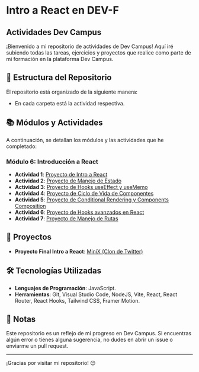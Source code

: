 # Intro a React en DEV-F
  ## Actividades Dev Campus
 
 ¡Bienvenido a mi repositorio de actividades de Dev Campus! Aquí iré subiendo todas las tareas, ejercicios y proyectos que realice como parte de mi formación en la plataforma Dev Campus.
 
 ## 📁 Estructura del Repositorio
 
 El repositorio está organizado de la siguiente manera:
  - En cada carpeta está la actividad respectiva.
 
 
 ## 📚 Módulos y Actividades
 
 A continuación, se detallan los módulos y las actividades que he completado:
 
 ### Módulo 6: Introducción a React
 - **Actividad 1**: [Proyecto de Intro a React](https://github.com/eduardotec05/IntroAReact-DEVF/tree/main/ProyectoDeIntroAReact/mi-tarjeta)
 - **Actividad 2**: [Proyecto de Manejo de Estado](https://github.com/eduardotec05/IntroAReact-DEVF/tree/main/ProyectoDeManejoDeEstado/app-manejo-estado)
 - **Actividad 3**: [Proyecto de Hooks useEffect y useMemo](https://github.com/eduardotec05/IntroAReact-DEVF/tree/main/ProyectoDeHooksUseEffectYUseMemo/contador-tareas)
 - **Actividad 4**: [Proyecto de Ciclo de Vida de Componentes](https://github.com/eduardotec05/IntroAReact-DEVF/tree/main/ProyectoDeCicloDeVidaDeComponentes/explorador-espacial)
 - **Actividad 5**: [Proyecto de Conditional Rendering y Components Composition](https://github.com/eduardotec05/IntroAReact-DEVF/tree/main/ProyectoDeConditionalRenderingYComponentsComposition/adivina-el-numero)
 - **Actividad 6**: [Proyecto de Hooks avanzados en React](https://github.com/eduardotec05/IntroAReact-DEVF/tree/main/ProyectoDeHooksAvanzadosEnReact/gestor-inventario)
 - **Actividad 7**: [Proyecto de Manejo de Rutas](https://github.com/eduardotec05/IntroAReact-DEVF/tree/main/ProyectoDeManejoDeRutas/citas-medicas)


 ## 🚀 Proyectos

 - **Proyecto Final Intro a React**: [MiniX (Clon de Twitter)](https://github.com/eduardotec05/IntroAReact-DEVF/tree/main/ProyectoFinalIntroReact/miniX)
 
 
 ## 🛠️ Tecnologías Utilizadas
 
 - **Lenguajes de Programación**: JavaScript.
 - **Herramientas**: Git, Visual Studio Code, NodeJS, Vite, React, React Router, React Hooks, Tailwind CSS, Framer Motion.
 
 ## 📝 Notas
 
 Este repositorio es un reflejo de mi progreso en Dev Campus. Si encuentras algún error o tienes alguna sugerencia, no dudes en abrir un issue o enviarme un pull request.
 
 
 ---
 
 ¡Gracias por visitar mi repositorio! 😊
